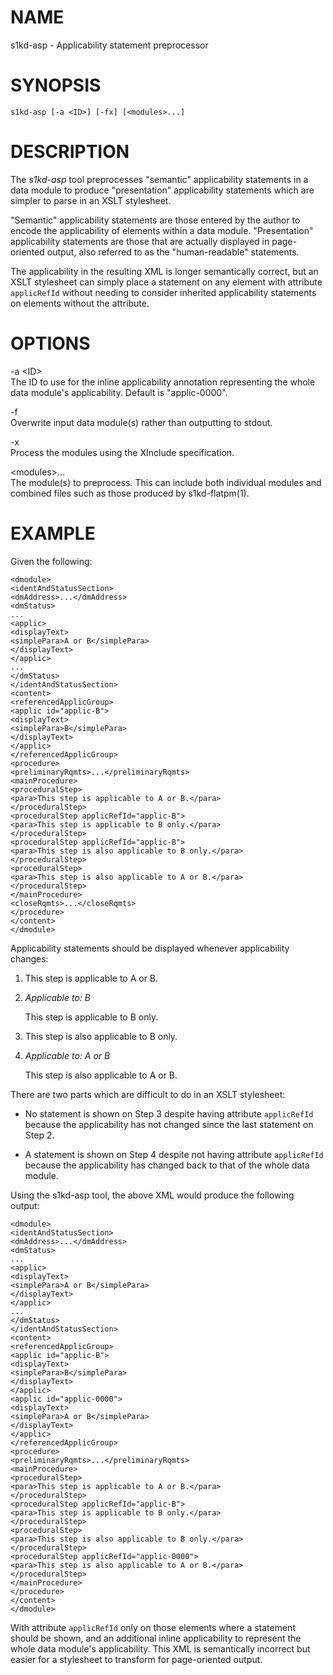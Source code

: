 NAME
====

s1kd-asp - Applicability statement preprocessor

SYNOPSIS
========

    s1kd-asp [-a <ID>] [-fx] [<modules>...]

DESCRIPTION
===========

The *s1kd-asp* tool preprocesses "semantic" applicability statements in a data module to produce "presentation" applicability statements which are simpler to parse in an XSLT stylesheet.

"Semantic" applicability statements are those entered by the author to encode the applicability of elements within a data module. "Presentation" applicability statements are those that are actually displayed in page-oriented output, also referred to as the "human-readable" statements.

The applicability in the resulting XML is longer semantically correct, but an XSLT stylesheet can simply place a statement on any element with attribute `applicRefId` without needing to consider inherited applicability statements on elements without the attribute.

OPTIONS
=======

-a &lt;ID&gt;  
The ID to use for the inline applicability annotation representing the whole data module's applicability. Default is "applic-0000".

-f  
Overwrite input data module(s) rather than outputting to stdout.

-x  
Process the modules using the XInclude specification.

&lt;modules&gt;...  
The module(s) to preprocess. This can include both individual modules and combined files such as those produced by s1kd-flatpm(1).

EXAMPLE
=======

Given the following:

    <dmodule>
    <identAndStatusSection>
    <dmAddress>...</dmAddress>
    <dmStatus>
    ...
    <applic>
    <displayText>
    <simplePara>A or B</simplePara>
    </displayText>
    </applic>
    ...
    </dmStatus>
    </identAndStatusSection>
    <content>
    <referencedApplicGroup>
    <applic id="applic-B">
    <displayText>
    <simplePara>B</simplePara>
    </displayText>
    </applic>
    </referencedApplicGroup>
    <procedure>
    <preliminaryRqmts>...</preliminaryRqmts>
    <mainProcedure>
    <proceduralStep>
    <para>This step is applicable to A or B.</para>
    </proceduralStep>
    <proceduralStep applicRefId="applic-B">
    <para>This step is applicable to B only.</para>
    </proceduralStep>
    <proceduralStep applicRefId="applic-B">
    <para>This step is also applicable to B only.</para>
    </proceduralStep>
    <proceduralStep>
    <para>This step is also applicable to A or B.</para>
    </proceduralStep>
    </mainProcedure>
    <closeRqmts>...</closeRqmts>
    </procedure>
    </content>
    </dmodule>

Applicability statements should be displayed whenever applicability changes:

1.  This step is applicable to A or B.

2.  *Applicable to: B*

    This step is applicable to B only.

3.  This step is also applicable to B only.

4.  *Applicable to: A or B*

    This step is also applicable to A or B.

There are two parts which are difficult to do in an XSLT stylesheet:

-   No statement is shown on Step 3 despite having attribute `applicRefId` because the applicability has not changed since the last statement on Step 2.

-   A statement is shown on Step 4 despite not having attribute `applicRefId` because the applicability has changed back to that of the whole data module.

Using the s1kd-asp tool, the above XML would produce the following output:

    <dmodule>
    <identAndStatusSection>
    <dmAddress>...</dmAddress>
    <dmStatus>
    ...
    <applic>
    <displayText>
    <simplePara>A or B</simplePara>
    </displayText>
    </applic>
    ...
    </dmStatus>
    </identAndStatusSection>
    <content>
    <referencedApplicGroup>
    <applic id="applic-B">
    <displayText>
    <simplePara>B</simplePara>
    </displayText>
    </applic>
    <applic id="applic-0000">
    <displayText>
    <simplePara>A or B</simplePara>
    </displayText>
    </applic>
    </referencedApplicGroup>
    <procedure>
    <preliminaryRqmts>...</preliminaryRqmts>
    <mainProcedure>
    <proceduralStep>
    <para>This step is applicable to A or B.</para>
    </proceduralStep>
    <proceduralStep applicRefId="applic-B">
    <para>This step is applicable to B only.</para>
    </proceduralStep>
    <proceduralStep>
    <para>This step is also applicable to B only.</para>
    </proceduralStep>
    <proceduralStep applicRefId="applic-0000">
    <para>This step is also applicable to A or B.</para>
    </proceduralStep>
    </mainProcedure>
    </procedure>
    </content>
    </dmodule>

With attribute `applicRefId` only on those elements where a statement should be shown, and an additional inline applicability to represent the whole data module's applicability. This XML is semantically incorrect but easier for a stylesheet to transform for page-oriented output.
